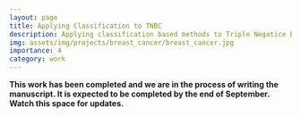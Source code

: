```yaml
---
layout: page
title: Applying Classification to TNBC
description: Applying classification based methods to Triple Negatice Breast Cancer 
img: assets/img/projects/breast_cancer/breast_cancer.jpg
importance: 4
category: work
---
```

**This work has been completed and we are in the process of writing the manuscript. It is expected to be completed by the end of September. Watch this space for updates.**
